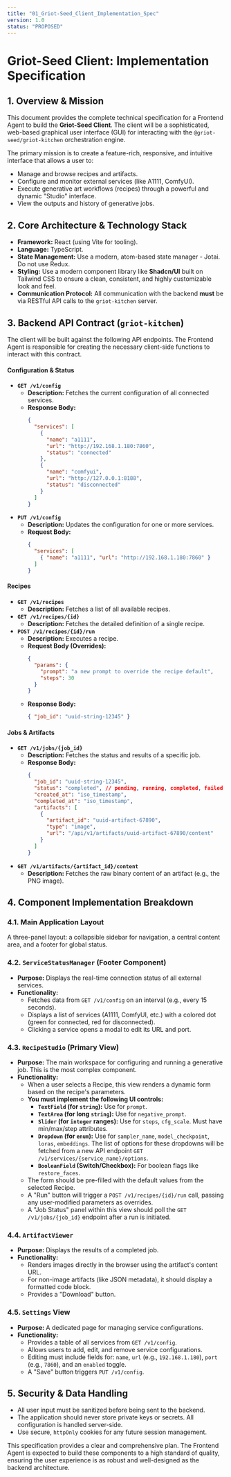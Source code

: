 ```yaml
---
title: "01_Griot-Seed_Client_Implementation_Spec"
version: 1.0
status: "PROPOSED"
---
```


# **Griot-Seed Client: Implementation Specification**

## 1. Overview & Mission

This document provides the complete technical specification for a Frontend Agent to build the **Griot-Seed Client**. The client will be a sophisticated, web-based graphical user interface (GUI) for interacting with the `@griot-seed/griot-kitchen` orchestration engine.

The primary mission is to create a feature-rich, responsive, and intuitive interface that allows a user to:
- Manage and browse recipes and artifacts.
- Configure and monitor external services (like A1111, ComfyUI).
- Execute generative art workflows (recipes) through a powerful and dynamic "Studio" interface.
- View the outputs and history of generative jobs.

## 2. Core Architecture & Technology Stack

- **Framework:** React (using Vite for tooling).
- **Language:** TypeScript.
- **State Management:** Use a modern, atom-based state manager - Jotai. Do not use Redux.
- **Styling:** Use a modern component library like **Shadcn/UI** built on Tailwind CSS to ensure a clean, consistent, and highly customizable look and feel.
- **Communication Protocol:** All communication with the backend **must** be via RESTful API calls to the `griot-kitchen` server.

## 3. Backend API Contract (`griot-kitchen`)

The client will be built against the following API endpoints. The Frontend Agent is responsible for creating the necessary client-side functions to interact with this contract.

#### **Configuration & Status**
- **`GET /v1/config`**
  - **Description:** Fetches the current configuration of all connected services.
  - **Response Body:**
    ```json
    {
      "services": [
        {
          "name": "a1111",
          "url": "http://192.168.1.180:7860",
          "status": "connected"
        },
        {
          "name": "comfyui",
          "url": "http://127.0.0.1:8188",
          "status": "disconnected"
        }
      ]
    }
    ```
- **`PUT /v1/config`**
  - **Description:** Updates the configuration for one or more services.
  - **Request Body:**
    ```json
    {
      "services": [
        { "name": "a1111", "url": "http://192.168.1.180:7860" }
      ]
    }
    ```

#### **Recipes**
- **`GET /v1/recipes`**
  - **Description:** Fetches a list of all available recipes.
- **`GET /v1/recipes/{id}`**
  - **Description:** Fetches the detailed definition of a single recipe.
- **`POST /v1/recipes/{id}/run`**
  - **Description:** Executes a recipe.
  - **Request Body (Overrides):**
    ```json
    {
      "params": {
        "prompt": "a new prompt to override the recipe default",
        "steps": 30
      }
    }
    ```
  - **Response Body:**
    ```json
    { "job_id": "uuid-string-12345" }
    ```

#### **Jobs & Artifacts**
- **`GET /v1/jobs/{job_id}`**
  - **Description:** Fetches the status and results of a specific job.
  - **Response Body:**
    ```json
    {
      "job_id": "uuid-string-12345",
      "status": "completed", // pending, running, completed, failed
      "created_at": "iso_timestamp",
      "completed_at": "iso_timestamp",
      "artifacts": [
        {
          "artifact_id": "uuid-artifact-67890",
          "type": "image",
          "url": "/api/v1/artifacts/uuid-artifact-67890/content"
        }
      ]
    }
    ```
- **`GET /v1/artifacts/{artifact_id}/content`**
  - **Description:** Fetches the raw binary content of an artifact (e.g., the PNG image).

## 4. Component Implementation Breakdown

### **4.1. Main Application Layout**
A three-panel layout: a collapsible sidebar for navigation, a central content area, and a footer for global status.

### **4.2. `ServiceStatusManager` (Footer Component)**
- **Purpose:** Displays the real-time connection status of all external services.
- **Functionality:**
  - Fetches data from `GET /v1/config` on an interval (e.g., every 15 seconds).
  - Displays a list of services (A1111, ComfyUI, etc.) with a colored dot (green for connected, red for disconnected).
  - Clicking a service opens a modal to edit its URL and port.

### **4.3. `RecipeStudio` (Primary View)**
- **Purpose:** The main workspace for configuring and running a generative job. This is the most complex component.
- **Functionality:**
  - When a user selects a Recipe, this view renders a dynamic form based on the recipe's parameters.
  - **You must implement the following UI controls:**
    - **`TextField` (for `string`):** Use for `prompt`.
    - **`TextArea` (for long `string`):** Use for `negative_prompt`.
    - **`Slider` (for `integer` ranges):** Use for `steps`, `cfg_scale`. Must have min/max/step attributes.
    - **`Dropdown` (for `enum`):** Use for `sampler_name`, `model_checkpoint`, `loras`, `embeddings`. The list of options for these dropdowns will be fetched from a new API endpoint `GET /v1/services/{service_name}/options`.
    - **`BooleanField` (Switch/Checkbox):** For boolean flags like `restore_faces`.
  - The form should be pre-filled with the default values from the selected Recipe.
  - A "Run" button will trigger a `POST /v1/recipes/{id}/run` call, passing any user-modified parameters as overrides.
  - A "Job Status" panel within this view should poll the `GET /v1/jobs/{job_id}` endpoint after a run is initiated.

### **4.4. `ArtifactViewer`**
- **Purpose:** Displays the results of a completed job.
- **Functionality:**
  - Renders images directly in the browser using the artifact's content URL.
  - For non-image artifacts (like JSON metadata), it should display a formatted code block.
  - Provides a "Download" button.

### **4.5. `Settings` View**
- **Purpose:** A dedicated page for managing service configurations.
- **Functionality:**
  - Provides a table of all services from `GET /v1/config`.
  - Allows users to add, edit, and remove service configurations.
  - Editing must include fields for: `name`, `url` (e.g., `192.168.1.180`), `port` (e.g., `7860`), and an `enabled` toggle.
  - A "Save" button triggers `PUT /v1/config`.

## 5. Security & Data Handling
- All user input must be sanitized before being sent to the backend.
- The application should never store private keys or secrets. All configuration is handled server-side.
- Use secure, `httpOnly` cookies for any future session management.

This specification provides a clear and comprehensive plan. The Frontend Agent is expected to build these components to a high standard of quality, ensuring the user experience is as robust and well-designed as the backend architecture. 